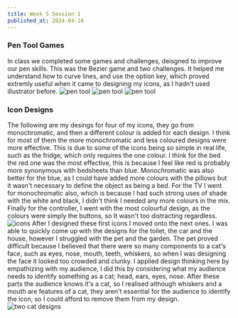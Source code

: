 ```yaml
---
title: Week 5 Session 1
published_at: 2024-04-16
---
```


### Pen Tool Games
In class we completed some games and challenges, deisgned to improve our pen skills. This was the Bezier game and two challenges. It helped me understand how to curve lines, and use the option key, which proved extremly useful when it came to designing my icons, as I hadn't used illustrator before.
![pen tool](/W01S1/Bezier.png)
![pen tool](/W01S1/EPRS.png)
![pen tool](/W01S1/Rabbit.png)
### Icon Designs
The following are my desings for four of my icons, they go from monochromatic, and then a different colour is added for each design. I think for most of them the more monochromatic and less coloured designs were more effective. This is due to some of the icons being so simple in real life, such as the fridge, which only requires the one colour.
I think for the bed the red one was the most effective, this is because I feel like red is probably more synonymous with bedsheets than blue. Monochromatic was also better for the blue, as I could have added more colours with the pillows but it wasn't necessary to define the object as being a bed.
For the TV I went for monochromatic also, which is because I had such strong uses of shade with the white and black, I didn't think I needed any more colours in the mix.
Finally for the controller, I went with the most colourful design, as the colours were simply the buttons, so It wasn't too distracting regardless.
![icons](/W01S1/Designs.png)
After I designed these first icons I moved onto the next ones. I was able to quickly come up with the designs for the toilet, the car and the house, however I struggled with the pet and the garden. The pet proved difficult because I believed that there were so many components to a cat's face, such as eyes, nose, mouth, teeth, whiskers, so when I was designing the face it looked too crowded and clunky. I applied design thinking here by empathizing with my audience, I did this by considering what my audience needs to identify something as a cat; head, ears, eyes, nose. After these parts the audience knows it's a cat, so I realised although whiskers and a mouth are features of a cat, they aren't essential for the audience to identify the icon, so I could afford to remove them from my design.
![two cat designs](/W01S1/kats.png)